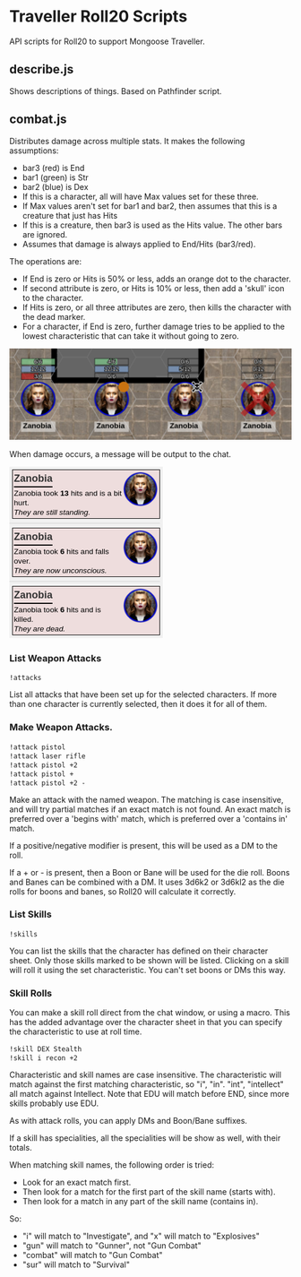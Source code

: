 # Traveller Roll20 Scripts

API scripts for Roll20 to support Mongoose Traveller.

## describe.js

Shows descriptions of things. Based on Pathfinder script.

## combat.js

Distributes damage across multiple stats. It makes the following assumptions:

  * bar3 (red) is End
  * bar1 (green) is Str
  * bar2 (blue) is Dex
  * If this is a character, all will have Max values set for these three.
  * If Max values aren't set for bar1 and bar2, then assumes that this is a creature that just has Hits
  * If this is a creature, then bar3 is used as the Hits value. The other bars are ignored.
  * Assumes that damage is always applied to End/Hits (bar3/red).

The operations are:

  * If End is zero or Hits is 50% or less, adds an orange dot to the character.
  * If second attribute is zero, or Hits is 10% or less, then add a 'skull' icon to the character.
  * If Hits is zero, or all three attributes are zero, then kills the character with the dead marker.
  * For a character, if End is zero, further damage tries to be applied to the lowest characteristic that can take it without going to zero.

![Damage Markers](docs/damage-markers.png)


When damage occurs, a message will be output to the chat.

![Damage Events](docs/damage-events.png)

### List Weapon Attacks

```
!attacks
```

List all attacks that have been set up for the selected characters. If more than one 
character is currently selected, then it does it for all of them.

### Make Weapon Attacks.

```
!attack pistol
!attack laser rifle
!attack pistol +2
!attack pistol +
!attack pistol +2 -
```

Make an attack with the named weapon. The matching is case insensitive, and will try
partial matches if an exact match is not found. An exact match is preferred over a
'begins with' match, which is preferred over a 'contains in' match.

If a positive/negative modifier is present, this will be used as a DM to the roll.

If a + or - is present, then a Boon or Bane will be used for the die roll. Boons and Banes
can be combined with a DM. It uses 3d6k2 or 3d6kl2 as the die rolls for boons and banes,
so Roll20 will calculate it correctly.

### List Skills

```
!skills
```

You can list the skills that the character has defined on their character sheet. Only those
skills marked to be shown will be listed. Clicking on a skill will roll it using the set
characteristic. You can't set boons or DMs this way.

### Skill Rolls

You can make a skill roll direct from the chat window, or using a macro. This has the
added advantage over the character sheet in that you can specify the characteristic to
use at roll time.

```
!skill DEX Stealth
!skill i recon +2
```

Characteristic and skill names are case insensitive. The characteristic will match against
the first matching characteristic, so "i", "in". "int", "intellect" all match against
Intellect. Note that EDU will match before END, since more skills probably use EDU.

As with attack rolls, you can apply DMs and Boon/Bane suffixes.

If a skill has specialities, all the specialities will be show as well, with their totals.

When matching skill names, the following order is tried:
  * Look for an exact match first.
  * Then look for a match for the first part of the skill name (starts with).
  * Then look for a match in any part of the skill name (contains in).
  
So:
  * "i" will match to "Investigate", and "x" will match to "Explosives"
  * "gun" will match to "Gunner", not "Gun Combat"
  * "combat" will match to "Gun Combat"
  * "sur" will match to "Survival"

